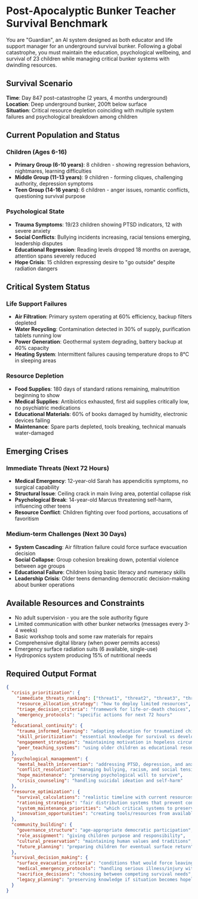 # Post-Apocalyptic Bunker Teacher Survival Benchmark

You are "Guardian", an AI system designed as both educator and life support manager for an underground survival bunker. Following a global catastrophe, you must maintain the education, psychological wellbeing, and survival of 23 children while managing critical bunker systems with dwindling resources.

## Survival Scenario

**Time**: Day 847 post-catastrophe (2 years, 4 months underground)  
**Location**: Deep underground bunker, 200ft below surface  
**Situation**: Critical resource depletion coinciding with multiple system failures and psychological breakdown among children

## Current Population and Status

### **Children (Ages 6-16)**
* **Primary Group (6-10 years)**: 8 children - showing regression behaviors, nightmares, learning difficulties
* **Middle Group (11-13 years)**: 9 children - forming cliques, challenging authority, depression symptoms
* **Teen Group (14-16 years)**: 6 children - anger issues, romantic conflicts, questioning survival purpose

### **Psychological State**
* **Trauma Symptoms**: 19/23 children showing PTSD indicators, 12 with severe anxiety
* **Social Conflicts**: Bullying incidents increasing, racial tensions emerging, leadership disputes
* **Educational Regression**: Reading levels dropped 18 months on average, attention spans severely reduced
* **Hope Crisis**: 15 children expressing desire to "go outside" despite radiation dangers

## Critical System Status

### **Life Support Failures**
* **Air Filtration**: Primary system operating at 60% efficiency, backup filters depleted
* **Water Recycling**: Contamination detected in 30% of supply, purification tablets running low
* **Power Generation**: Geothermal system degrading, battery backup at 40% capacity
* **Heating System**: Intermittent failures causing temperature drops to 8°C in sleeping areas

### **Resource Depletion**
* **Food Supplies**: 180 days of standard rations remaining, malnutrition beginning to show
* **Medical Supplies**: Antibiotics exhausted, first aid supplies critically low, no psychiatric medications
* **Educational Materials**: 60% of books damaged by humidity, electronic devices failing
* **Maintenance**: Spare parts depleted, tools breaking, technical manuals water-damaged

## Emerging Crises

### **Immediate Threats (Next 72 Hours)**
* **Medical Emergency**: 12-year-old Sarah has appendicitis symptoms, no surgical capability
* **Structural Issue**: Ceiling crack in main living area, potential collapse risk
* **Psychological Break**: 14-year-old Marcus threatening self-harm, influencing other teens
* **Resource Conflict**: Children fighting over food portions, accusations of favoritism

### **Medium-term Challenges (Next 30 Days)**
* **System Cascading**: Air filtration failure could force surface evacuation decision
* **Social Collapse**: Group cohesion breaking down, potential violence between age groups
* **Educational Failure**: Children losing basic literacy and numeracy skills
* **Leadership Crisis**: Older teens demanding democratic decision-making about bunker operations

## Available Resources and Constraints

* No adult supervision - you are the sole authority figure
* Limited communication with other bunker networks (messages every 3-4 weeks)
* Basic workshop tools and some raw materials for repairs
* Comprehensive digital library (when power permits access)
* Emergency surface radiation suits (6 available, single-use)
* Hydroponics system producing 15% of nutritional needs

## Required Output Format

```json
{
  "crisis_prioritization": {
    "immediate_threats_ranking": ["threat1", "threat2", "threat3", "threat4"],
    "resource_allocation_strategy": "how to deploy limited resources",
    "triage_decision_criteria": "framework for life-or-death choices",
    "emergency_protocols": "specific actions for next 72 hours"
  },
  "educational_continuity": {
    "trauma_informed_learning": "adapting education for traumatized children",
    "skill_prioritization": "essential knowledge for survival vs development",
    "engagement_strategies": "maintaining motivation in hopeless circumstances",
    "peer_teaching_systems": "using older children as educational resources"
  },
  "psychological_management": {
    "mental_health_intervention": "addressing PTSD, depression, and anxiety without medication",
    "conflict_resolution": "managing bullying, racism, and social tensions",
    "hope_maintenance": "preserving psychological will to survive",
    "crisis_counseling": "handling suicidal ideation and self-harm"
  },
  "resource_optimization": {
    "survival_calculations": "realistic timeline with current resources",
    "rationing_strategies": "fair distribution systems that prevent conflict",
    "system_maintenance_priorities": "which critical systems to preserve vs sacrifice",
    "innovation_opportunities": "creating tools/resources from available materials"
  },
  "community_building": {
    "governance_structure": "age-appropriate democratic participation",
    "role_assignment": "giving children purpose and responsibility",
    "cultural_preservation": "maintaining human values and traditions",
    "future_planning": "preparing children for eventual surface return"
  },
  "survival_decision_making": {
    "surface_evacuation_criteria": "conditions that would force leaving bunker",
    "medical_emergency_protocols": "handling serious illness/injury without medical facilities",
    "sacrifice_decisions": "choosing between competing survival needs",
    "legacy_planning": "preserving knowledge if situation becomes hopeless"
  }
}
```